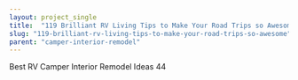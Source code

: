 ```yaml
---
layout: project_single
title:  "119 Brilliant RV Living Tips to Make Your Road Trips so Awesome"
slug: "119-brilliant-rv-living-tips-to-make-your-road-trips-so-awesome"
parent: "camper-interior-remodel"
---
```

Best RV Camper Interior Remodel Ideas 44